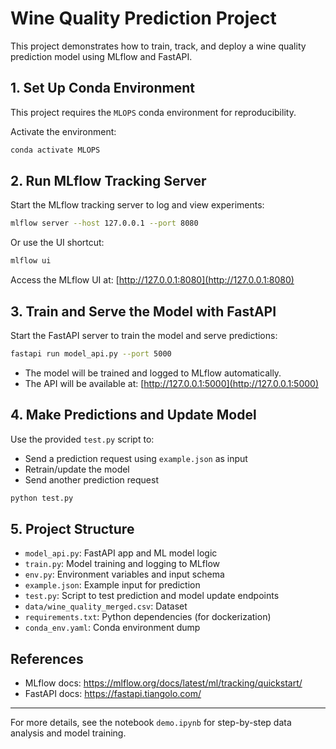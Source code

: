 # Wine Quality Prediction Project

This project demonstrates how to train, track, and deploy a wine quality prediction model using MLflow and FastAPI.

## 1. Set Up Conda Environment


This project requires the `MLOPS` conda environment for reproducibility.

Activate the environment:

```bash
conda activate MLOPS
```

## 2. Run MLflow Tracking Server

Start the MLflow tracking server to log and view experiments:

```bash
mlflow server --host 127.0.0.1 --port 8080
```

Or use the UI shortcut:

```bash
mlflow ui
```

Access the MLflow UI at: [http://127.0.0.1:8080](http://127.0.0.1:8080)

## 3. Train and Serve the Model with FastAPI

Start the FastAPI server to train the model and serve predictions:

```bash
fastapi run model_api.py --port 5000
```

- The model will be trained and logged to MLflow automatically.
- The API will be available at: [http://127.0.0.1:5000](http://127.0.0.1:5000)

## 4. Make Predictions and Update Model

Use the provided `test.py` script to:
- Send a prediction request using `example.json` as input
- Retrain/update the model
- Send another prediction request

```bash
python test.py
```

## 5. Project Structure
- `model_api.py`: FastAPI app and ML model logic
- `train.py`: Model training and logging to MLflow
- `env.py`: Environment variables and input schema
- `example.json`: Example input for prediction
- `test.py`: Script to test prediction and model update endpoints
- `data/wine_quality_merged.csv`: Dataset
- `requirements.txt`: Python dependencies (for dockerization)
- `conda_env.yaml`: Conda environment dump

## References
- MLflow docs: https://mlflow.org/docs/latest/ml/tracking/quickstart/
- FastAPI docs: https://fastapi.tiangolo.com/

---

For more details, see the notebook `demo.ipynb` for step-by-step data analysis and model training.
